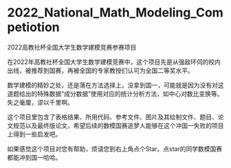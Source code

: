 # 2022_National_Math_Modeling_Competiotion
2022高教社杯全国大学生数学建模竞赛参赛项目

在2022年高教社杯全国大学生数学建模竞赛中，这个项目先是从强敌环伺的校内出线，被推荐到国赛，再被全国的专家教授们认可为全国二等奖水平。

数学建模的精妙之处，还是落在方法选择上。没拿到国一，可能就是因为没有对这道题给出的特殊数据“成分数据”使用对应的统计分析方法，如中心对数比变换等。失之毫厘，谬以千里啊。

这个项目里包含了表格结果、所用代码、参考文件、图片及其绘制文件、题目、论文规范以及最终版论文，希望后续的数模国赛追梦人能够在这个冲国一失败的项目上得到一些启发吧。

如果感觉这个项目对您有帮助，烦请您到右上角点个Star。点star的同学数模国赛都能冲到国一哈哈。
